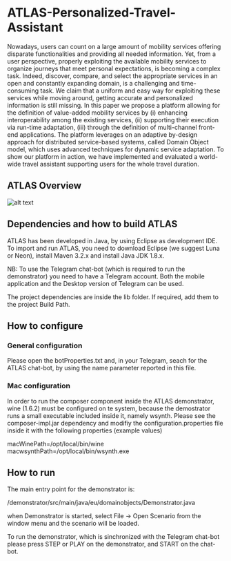 # ATLAS-Personalized-Travel-Assistant

Nowadays, users can count on a large amount of mobility services offering
disparate functionalities and providing all needed information. Yet, from a
user perspective, properly exploiting the available mobility services to organize
journeys that meet personal expectations, is becoming a complex task. Indeed,
discover, compare, and select the appropriate services in an open and constantly
expanding domain, is a challenging and time-consuming task. We claim that a
uniform and easy way for exploiting these services while moving around, getting
accurate and personalized information is still missing. In this paper we propose
a platform allowing for the definition of value-added mobility services by
(i) enhancing interoperability among the existing services, (ii) supporting their
execution via run-time adaptation, (iii) through the definition of multi-channel
front-end applications. The platform leverages on an adaptive by-design approach
for distributed service-based systems, called Domain Object model, which uses
advanced techniques for dynamic service adaptation. To show our platform in action,
we have implemented and evaluated a world-wide travel assistant supporting
users for the whole travel duration.

## ATLAS Overview

![alt text](https://github.com/das-fbk/ATLAS-Personalized-Travel-Assistant/blob/master/DEMO_Overview.png)

## Dependencies and how to build ATLAS

ATLAS has been developed in Java, by using Eclipse as development IDE.
To import and run ATLAS, you need to download Eclipse (we suggest Luna or Neon), install Maven 3.2.x and install Java JDK 1.8.x.

NB: To use the Telegram chat-bot (which is required to run the demonstrator) you need to have a Telegram account. Both the mobile application and the Desktop version of Telegram can be used.

The project dependencies are inside the lib folder. If required, add them to the project Build Path.

## How to configure

### General configuration
Please open the botProperties.txt and, in your Telegram, seach for the ATLAS chat-bot, by using the name parameter reported in this file.

### Mac configuration

In order to run the composer component inside the ATLAS demonstrator, wine (1.6.2) must be configured on te system, because the demostrator runs a small executable
included inside it, namely wsynth. Please see the composer-impl.jar dependency and modifiy the configuration.properties file inside it with the following properties 
(example values)

macWinePath=/opt/local/bin/wine macwsynthPath=/opt/local/bin/wsynth.exe

## How to run

The main entry point for the demonstrator is:

/demonstrator/src/main/java/eu/domainobjects/Demonstrator.java

when Demonstrator is started, select File -> Open Scenario from the window menu and the scenario will be loaded.

To run the demonstrator, which is sinchronized with the Telegram chat-bot please press STEP or PLAY on the demonstrator, and START on the chat-bot.




